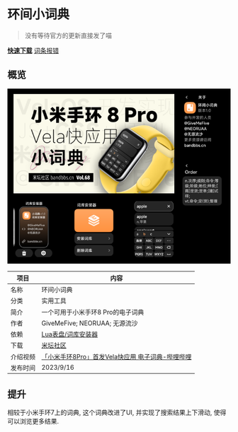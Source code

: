 # 环间小词典
>没有等待官方的更新直接发了喵
> 
[**快速下载**](https://www.bandbbs.cn/threads/8302/) [词条报错](https://gitee.com/pietechws/open-wear-wiki/issues/new)
## 概览
![](./images/engdict.png)

| 项目   | 内容                                                                           |
|------|------------------------------------------------------------------------------|
| 名称   | 环间小词典                                                                        |
| 分类   | 实用工具                                                                         |
| 简介   | 一个可用于小米手环8 Pro的电子词典                                                          |
| 作者   | GiveMeFive; NEORUAA; 无源流沙                                                    |
| 依赖   | [Lua表盘/词库安装器](../watchfaces/lua/dict-installer.md)                           |
| 下载   | [米坛社区](https://www.bandbbs.cn/threads/8302/)                                 |
| 介绍视频 | [「小米手环8Pro」首发Vela快应用 电子词典-哔哩哔哩](https://www.bilibili.com/video/BV1Qh4y1Y7Mv) |
| 发布时间 | 2023/9/16                                                                    |

## 提升

相较于小米手环7上的词典, 这个词典改进了UI, 并实现了搜索结果上下滑动, 使得可以浏览更多结果. 